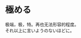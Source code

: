 # 極める

<div class="vocab-term">
<div class="vocab-term-title">极端，极，特。再也无法形容的程度。</div>
<div class="vocab-term-content">
それ以上に言いようのないほどに。
</div>
</div>